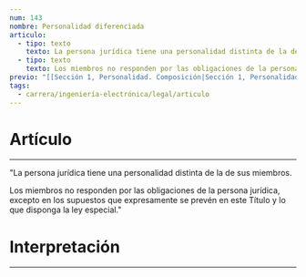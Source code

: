 ```yaml
---
num: 143
nombre: Personalidad diferenciada
articulo:
  - tipo: texto
    texto: La persona jurídica tiene una personalidad distinta de la de sus miembros.
  - tipo: texto
    texto: Los miembros no responden por las obligaciones de la persona jurídica, excepto en los supuestos que expresamente se prevén en este Título y lo que disponga la ley especial.
previo: "[[Sección 1, Personalidad. Composición|Sección 1, Personalidad. Composición]]"
tags:
  - carrera/ingeniería-electrónica/legal/articulo
---
```

# Artículo
---
"La persona jurídica tiene una personalidad distinta de la de sus miembros.

Los miembros no responden por las obligaciones de la persona jurídica, excepto en los supuestos que expresamente se prevén en este Título y lo que disponga la ley especial."

# Interpretación
---
